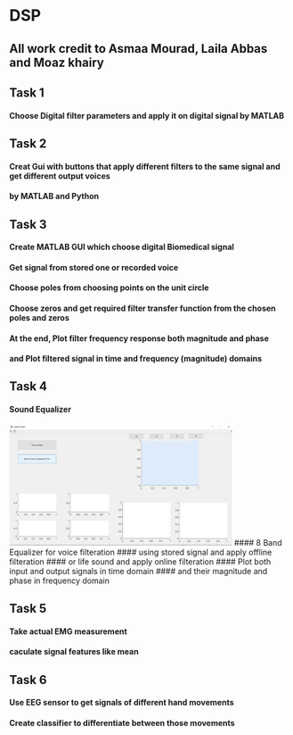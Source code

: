 # DSP

## All work credit to Asmaa Mourad, Laila Abbas and Moaz khairy

## Task 1

#### Choose Digital filter parameters and apply it on digital signal by MATLAB

## Task 2

#### Creat Gui with buttons that apply different filters to the same signal and get different output voices
#### by MATLAB and Python

## Task 3

#### Create MATLAB GUI which choose digital Biomedical signal
#### Get signal from stored one or recorded voice
#### Choose poles from choosing points on the unit circle
#### Choose zeros and get required filter transfer function from the chosen poles and zeros
#### At the end, Plot filter frequency response both magnitude and phase
#### and Plot filtered signal in time and frequency (magnitude) domains

## Task 4

#### Sound Equalizer
<img src="images/SoundEqualizer.jpeg" width="400">
#### 8 Band Equalizer for voice filteration
#### using stored signal and apply offline filteration 
#### or life sound and apply online filteration
#### Plot both input and output signals in time domain
#### and their magnitude and phase in frequency domain

## Task 5

#### Take actual EMG measurement 
#### caculate signal features like mean

## Task 6

#### Use EEG sensor to get signals of different hand movements
#### Create classifier to differentiate between those movements 